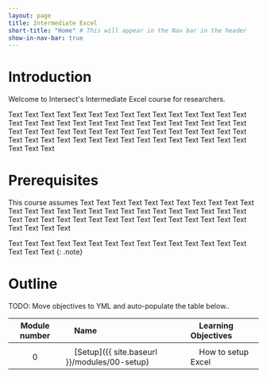 ```yaml
---
layout: page
title: Intermediate Excel
short-title: "Home" # This will appear in the Nav bar in the header
show-in-nav-bar: true
---
```


# Introduction

Welcome to Intersect's Intermediate Excel course for researchers.

Text Text Text Text Text Text Text Text Text Text Text Text Text Text Text Text Text Text Text Text Text Text Text 
Text Text Text Text Text Text Text Text Text Text Text Text Text Text Text Text Text Text Text Text Text Text Text 
Text Text Text Text Text Text Text Text Text Text Text Text Text Text Text Text Text 

# Prerequisites

This course assumes Text Text Text Text Text Text Text Text Text Text Text Text Text Text Text Text Text Text Text 
Text Text Text Text Text Text Text Text Text Text Text Text Text Text Text Text Text Text Text Text Text Text Text 
Text Text Text 

Text Text Text Text Text Text Text Text Text Text Text Text Text Text Text Text Text Text 
{: .note}

# Outline

TODO: Move objectives to YML and auto-populate the table below..

|Module number|&nbsp;&nbsp;&nbsp;&nbsp;Name|&nbsp;&nbsp;&nbsp;&nbsp;Learning Objectives|
|:---: |:--- |:--- |
| | | |
|0|&nbsp;&nbsp;&nbsp;&nbsp;[Setup]({{ site.baseurl }}/modules/00-setup)|&nbsp;&nbsp;&nbsp;&nbsp;How to setup Excel|
